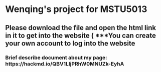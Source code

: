  <body id="contents">
        <h1>Wenqing's project for MSTU5013</h1>
 <h2> Please download the file and open the html link in it to get into the website
      (  ***You can create your own account to log into the website</h2> 
      <h3>Brief describe document about my page: https://hackmd.io/QBV1LIjPRhW0MNUZk-EyhA</h3>
       <body id="contents">
  <body>
